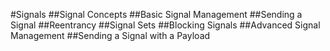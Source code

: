 #Signals
##Signal Concepts
##Basic Signal Management
##Sending a Signal
##Reentrancy
##Signal Sets
##Blocking Signals
##Advanced Signal Management
##Sending a Signal with a Payload